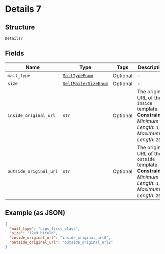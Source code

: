 
# Details 7

## Structure

`Details7`

## Fields

| Name | Type | Tags | Description |
|  --- | --- | --- | --- |
| `mail_type` | [`MailTypeEnum`](../../doc/models/mail-type-enum.md) | Optional | - |
| `size` | [`SelfMailerSizeEnum`](../../doc/models/self-mailer-size-enum.md) | Optional | - |
| `inside_original_url` | `str` | Optional | The original URL of the `inside` template.<br>**Constraints**: *Minimum Length*: `1`, *Maximum Length*: `2083` |
| `outside_original_url` | `str` | Optional | The original URL of the `outside` template.<br>**Constraints**: *Minimum Length*: `1`, *Maximum Length*: `2083` |

## Example (as JSON)

```json
{
  "mail_type": "usps_first_class",
  "size": "12x9_bifold",
  "inside_original_url": "inside_original_url0",
  "outside_original_url": "outside_original_url2"
}
```

